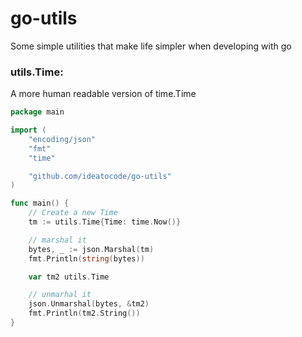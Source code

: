 # go-utils

Some simple utilities that make life simpler when developing with go

### utils.Time: 
A more human readable version of time.Time

```go
package main

import (
	"encoding/json"
	"fmt"
	"time"

	"github.com/ideatocode/go-utils"
)

func main() {
	// Create a new Time
	tm := utils.Time{Time: time.Now()}

	// marshal it
	bytes, _ := json.Marshal(tm)
	fmt.Println(string(bytes))

	var tm2 utils.Time

	// unmarhal it
	json.Unmarshal(bytes, &tm2)
	fmt.Println(tm2.String())
}
```
